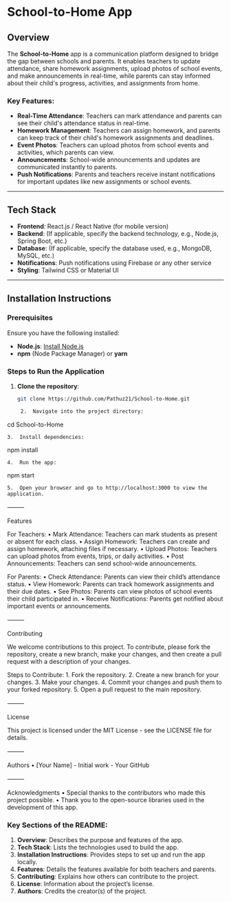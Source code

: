 

# School-to-Home App

## Overview

The **School-to-Home** app is a communication platform designed to bridge the gap between schools and parents. It enables teachers to update attendance, share homework assignments, upload photos of school events, and make announcements in real-time, while parents can stay informed about their child's progress, activities, and assignments from home. 

### Key Features:
- **Real-Time Attendance**: Teachers can mark attendance and parents can see their child's attendance status in real-time.
- **Homework Management**: Teachers can assign homework, and parents can keep track of their child's homework assignments and deadlines.
- **Event Photos**: Teachers can upload photos from school events and activities, which parents can view.
- **Announcements**: School-wide announcements and updates are communicated instantly to parents.
- **Push Notifications**: Parents and teachers receive instant notifications for important updates like new assignments or school events.

---

## Tech Stack

- **Frontend**: React.js / React Native (for mobile version)
- **Backend**: (If applicable, specify the backend technology, e.g., Node.js, Spring Boot, etc.)
- **Database**: (If applicable, specify the database used, e.g., MongoDB, MySQL, etc.)
- **Notifications**: Push notifications using Firebase or any other service
- **Styling**: Tailwind CSS or Material UI

---

## Installation Instructions

### Prerequisites

Ensure you have the following installed:
- **Node.js**: [Install Node.js](https://nodejs.org/)
- **npm** (Node Package Manager) or **yarn**

### Steps to Run the Application

1. **Clone the repository**:

   ```bash
   git clone https://github.com/Pathuz21/School-to-Home.git

	2.	Navigate into the project directory:

cd School-to-Home


	3.	Install dependencies:

npm install


	4.	Run the app:

npm start


	5.	Open your browser and go to http://localhost:3000 to view the application.

⸻

Features

For Teachers:
	•	Mark Attendance: Teachers can mark students as present or absent for each class.
	•	Assign Homework: Teachers can create and assign homework, attaching files if necessary.
	•	Upload Photos: Teachers can upload photos from events, trips, or daily activities.
	•	Post Announcements: Teachers can send school-wide announcements.

For Parents:
	•	Check Attendance: Parents can view their child’s attendance status.
	•	View Homework: Parents can track homework assignments and their due dates.
	•	See Photos: Parents can view photos of school events their child participated in.
	•	Receive Notifications: Parents get notified about important events or announcements.

⸻

Contributing

We welcome contributions to this project. To contribute, please fork the repository, create a new branch, make your changes, and then create a pull request with a description of your changes.

Steps to Contribute:
	1.	Fork the repository.
	2.	Create a new branch for your changes.
	3.	Make your changes.
	4.	Commit your changes and push them to your forked repository.
	5.	Open a pull request to the main repository.

⸻

License

This project is licensed under the MIT License - see the LICENSE file for details.

⸻

Authors
	•	[Your Name] - Initial work - Your GitHub

⸻

Acknowledgments
	•	Special thanks to the contributors who made this project possible.
	•	Thank you to the open-source libraries used in the development of this app.

### Key Sections of the README:
1. **Overview**: Describes the purpose and features of the app.
2. **Tech Stack**: Lists the technologies used to build the app.
3. **Installation Instructions**: Provides steps to set up and run the app locally.
4. **Features**: Details the features available for both teachers and parents.
5. **Contributing**: Explains how others can contribute to the project.
6. **License**: Information about the project’s license.
7. **Authors**: Credits the creator(s) of the project.

